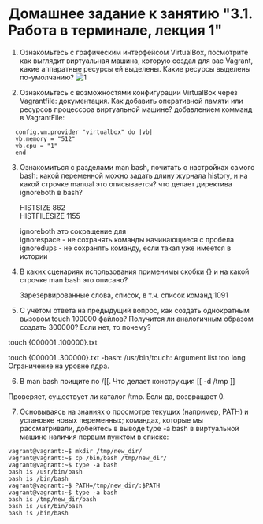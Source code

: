
# Домашнее задание к занятию "3.1. Работа в терминале, лекция 1"

1. Ознакомьтесь с графическим интерфейсом VirtualBox, посмотрите как выглядит виртуальная машина, которую создал для вас Vagrant, какие аппаратные ресурсы ей выделены. Какие ресурсы выделены по-умолчанию?
![1](https://user-images.githubusercontent.com/95243483/147857214-4ea08c98-f32d-4af5-adbc-cedb59512bea.jpg)

2. Ознакомьтесь с возможностями конфигурации VirtualBox через Vagrantfile: документация. Как добавить оперативной памяти или ресурсов процессора виртуальной машине?
добавлением комманд в VagrantFile:

```
  config.vm.provider "virtualbox" do |vb|  
  vb.memory = "512"  
  vb.cpu = "1"  
  end
```
3. Ознакомиться с разделами man bash, почитать о настройках самого bash:
какой переменной можно задать длину журнала history, и на какой строчке manual это описывается?
что делает директива ignoreboth в bash?

   HISTSIZE 862  
   HISTFILESIZE 1155

    ignoreboth это сокращение для  
    ignorespace - не сохранять команды начинающиеся с пробела  
    ignoredups - не сохранять команду, если такая уже имеется в истории  
    
 4. В каких сценариях использования применимы скобки {} и на какой строчке man bash это описано?
 
    Зарезервированные слова, список, в т.ч. список команд 1091

 5. С учётом ответа на предыдущий вопрос, как создать однократным вызовом touch 100000 файлов? Получится ли аналогичным образом создать 300000? Если нет, то почему?
 
 touch {000001..100000}.txt
 
  touch {000001..300000}.txt
  -bash: /usr/bin/touch: Argument list too long Ограничение на уровне ядра.
  
  6. В man bash поищите по /\[\[. Что делает конструкция [[ -d /tmp ]]

  Проверяет, существует ли каталог /tmp. Если да, возвращает 0.
  
  7. Основываясь на знаниях о просмотре текущих (например, PATH) и установке новых переменных; командах, которые мы рассматривали, добейтесь в выводе type -a bash в виртуальной машине наличия первым пунктом в списке:
  
  ```
vagrant@vagrant:~$ mkdir /tmp/new_dir/
vagrant@vagrant:~$ cp /bin/bash /tmp/new_dir/
vagrant@vagrant:~$ type -a bash
bash is /usr/bin/bash
bash is /bin/bash
vagrant@vagrant:~$ PATH=/tmp/new_dir/:$PATH
vagrant@vagrant:~$ type -a bash
bash is /tmp/new_dir/bash
bash is /usr/bin/bash
bash is /bin/bash
```
